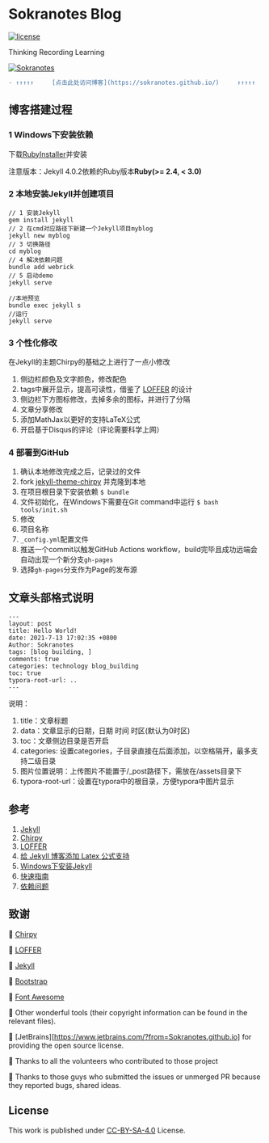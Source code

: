# Sokranotes Blog

[![license](https://badgen.net/github/license/Sokranotes/Sokranotes.github.io?color=green)](https://github.com/Sokranotes/Sokranotes.github.io/blob/master/LICENSE)

Thinking	Recording	Learning

[![Sokranotes](https://sokranotes.github.io/assets/img/avatar.jpg)](https://sokranotes.github.io/)

```diff
- ↑↑↑↑↑     [点击此处访问博客](https://sokranotes.github.io/)     ↑↑↑↑↑
```






## 博客搭建过程

### 1 Windows下安装依赖

下载[RubyInstaller](https://rubyinstaller.org/)并安装

注意版本：Jekyll 4.0.2依赖的Ruby版本**Ruby(>= 2.4, < 3.0)**

### 2 本地安装Jekyll并创建项目

```shell
// 1 安装Jekyll
gem install jekyll
// 2 在cmd对应路径下新建一个Jekyll项目myblog
jekyll new myblog
// 3 切换路径
cd myblog
// 4 解决依赖问题
bundle add webrick
// 5 启动demo
jekyll serve

//本地预览
bundle exec jekyll s
//运行
jekyll serve
```


### 3 个性化修改

在Jekyll的主题Chirpy的基础之上进行了一点小修改

1. 侧边栏颜色及文字颜色，修改配色
2. tags中展开显示，提高可读性，借鉴了 [LOFFER](https://github.com/FromEndWorld/LOFFER) 的设计
3. 侧边栏下方图标修改，去掉多余的图标，并进行了分隔
4. 文章分享修改
5. 添加MathJax以更好的支持LaTeX公式
6. 开启基于Disqus的评论（评论需要科学上网）

### 4 部署到GitHub

1. 确认本地修改完成之后，记录过的文件
2. fork [jekyll-theme-chirpy](https://github.com/cotes2020/jekyll-theme-chirpy) 并克隆到本地
3. 在项目根目录下安装依赖
    `$ bundle`
4. 文件初始化，在Windows下需要在Git command中运行
    `$ bash tools/init.sh`
5. 修改
  1. 项目名称
  2. `_config.yml`配置文件
6. 推送一个commit以触发GitHub Actions workflow，build完毕且成功远端会自动出现一个新分支`gh-pages`
7. 选择`gh-pages`分支作为Page的发布源




## 文章头部格式说明
```
---
layout: post
title: Hello World!
date: 2021-7-13 17:02:35 +0800
Author: Sokranotes
tags: [blog building, ]
comments: true
categories: technology blog_building
toc: true
typora-root-url: ..
---
```


说明：

1. title：文章标题
2. data：文章显示的日期，日期 时间 时区(默认为0时区)
3. toc：文章侧边目录是否开启
4. categories: 设置categories，子目录直接在后面添加，以空格隔开，最多支持二级目录
5. 图片位置说明：上传图片不能置于/_post路径下，需放在/assets目录下
6. typora-root-url：设置在typora中的根目录，方便typora中图片显示


## 参考

1. [Jekyll](https://jekyllrb.com/)
2. [Chirpy](https://github.com/cotes2020/jekyll-theme-chirpy)
3. [LOFFER](https://github.com/FromEndWorld/LOFFER)
4. [给 Jekyll 博客添加 Latex 公式支持](https://bryceyang.github.io/add-eqution-support-in-jekyll/)
5. [Windows下安装Jekyll](https://jekyllrb.com/docs/installation/windows/)
6. [快速指南](http://jekyllcn.com/docs/quickstart/)
7. [依赖问题](https://github.com/jekyll/jekyll/issues/8523)

## 致谢

:tada: ​[Chirpy](https://github.com/cotes2020/jekyll-theme-chirpy)

:tada: [LOFFER](https://github.com/FromEndWorld/LOFFER)

:tada: ​[Jekyll](https://jekyllrb.com/) 

:tada: ​[Bootstrap](https://getbootstrap.com/)

:tada: ​[Font Awesome](https://fontawesome.com/)

:tada: ​Other wonderful tools (their copyright information can be found in the relevant files).

:tada: [JetBrains][https://www.jetbrains.com/?from=Sokranotes.github.io] for providing the open source license.

:tada: Thanks to all the volunteers who contributed to those project

:tada: Thanks to​ those guys who submitted the issues or unmerged PR because they reported bugs, shared ideas.



## License

This work is published under [CC-BY-SA-4.0](https://github.com/Sokranotes/Sokranotes.github.io/blob/master/LICENSE) License.

